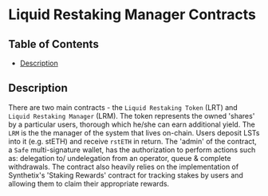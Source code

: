# Liquid Restaking Manager Contracts

## Table of Contents

- [Description](#description)

## Description

There are two main contracts - the `Liquid Restaking Token` (LRT) and `Liquid Restaking Manager` (LRM). The token represents the owned 'shares' by a particular users, thorough which he/she can earn additional yield. The `LRM` is the the manager of the system that lives on-chain. Users deposit LSTs into it (e.g. stETH) and receive `rstETH` in return. The 'admin' of the contract, a `Safe` multi-signature wallet, has the authorization to perform actions such as: delegation to/ undelegation from an operator, queue & complete withdrawals. The contract also heavily relies on the implementation of Synthetix's 'Staking Rewards' contract for tracking stakes by users and allowing them to claim their appropriate rewards.
